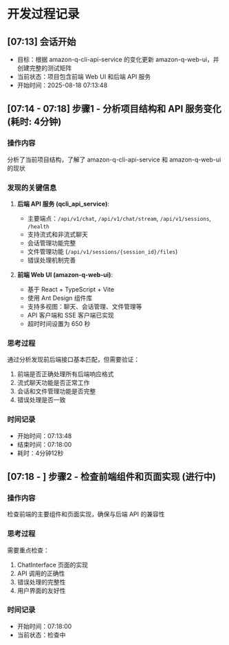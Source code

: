 # 开发过程记录

## [07:13] 会话开始
- 目标：根据 amazon-q-cli-api-service 的变化更新 amazon-q-web-ui，并创建完整的测试矩阵
- 当前状态：项目包含前端 Web UI 和后端 API 服务
- 开始时间：2025-08-18 07:13:48

## [07:14 - 07:18] 步骤1 - 分析项目结构和 API 服务变化 (耗时: 4分钟)
### 操作内容
分析了当前项目结构，了解了 amazon-q-cli-api-service 和 amazon-q-web-ui 的现状

### 发现的关键信息
1. **后端 API 服务 (qcli_api_service)**:
   - 主要端点：`/api/v1/chat`, `/api/v1/chat/stream`, `/api/v1/sessions`, `/health`
   - 支持流式和非流式聊天
   - 会话管理功能完整
   - 文件管理功能 (`/api/v1/sessions/{session_id}/files`)
   - 错误处理机制完善

2. **前端 Web UI (amazon-q-web-ui)**:
   - 基于 React + TypeScript + Vite
   - 使用 Ant Design 组件库
   - 支持多视图：聊天、会话管理、文件管理等
   - API 客户端和 SSE 客户端已实现
   - 超时时间设置为 650 秒

### 思考过程
通过分析发现前后端接口基本匹配，但需要验证：
1. 前端是否正确处理所有后端响应格式
2. 流式聊天功能是否正常工作
3. 会话和文件管理功能是否完整
4. 错误处理是否一致

### 时间记录
- 开始时间：07:13:48
- 结束时间：07:18:00
- 耗时：4分钟12秒

## [07:18 - ] 步骤2 - 检查前端组件和页面实现 (进行中)
### 操作内容
检查前端的主要组件和页面实现，确保与后端 API 的兼容性

### 思考过程
需要重点检查：
1. ChatInterface 页面的实现
2. API 调用的正确性
3. 错误处理的完整性
4. 用户界面的友好性

### 时间记录
- 开始时间：07:18:00
- 当前状态：检查中